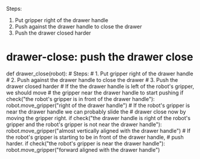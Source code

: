 

Steps:
 1. Put gripper right of the drawer handle
 2. Push against the drawer handle to close the drawer
 3. Push the drawer closed harder
 
 # drawer-close: push the drawer close
def drawer_close(robot):
    # Steps:
    #  1. Put gripper right of the drawer handle
    #  2. Push against the drawer handle to close the drawer
    #  3. Push the drawer closed harder
    # If the the drawer handle is left of the robot's gripper, we should move
    # the gripper near the drawer handle to start pushing
    if check("the robot's gripper is in front of the drawer handle"):
        robot.move_gripper("right of the drawer handle")
    # If the robot's gripper is near the drawer handle we can probably slide the
    # drawer close now by moving the gripper right.
    if check("the drawer handle is right of the robot's gripper and the robot's gripper is not near the drawer handle"):
        robot.move_gripper("almost vertically aligned with the drawer handle")
    # If the robot's gripper is starting to be in front of the drawer handle,
    # push harder.
    if check("the robot's gripper is near the drawer handle"):
        robot.move_gripper("forward aligned with the drawer handle")